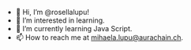 - 👋 Hi, I’m @rosellalupu!
- 👀 I’m interested in learning.
- 🌱 I’m currently learning Java Script.
- 📫 How to reach me at mihaela.lupu@aurachain.ch.

<!---
rosellalupu/rosellalupu is a ✨ special ✨ repository because its `README.md` (this file) appears on your GitHub profile.
You can click the Preview link to take a look at your changes.
--->
